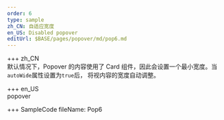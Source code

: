 ```yaml
---
order: 6
type: sample
zh_CN: 自适应宽度
en_US: Disabled popover
editUrl: $BASE/pages/popover/md/pop6.md
---
```


+++ zh_CN  
默认情况下，Popover 的内容使用了 Card 组件，因此会设置一个最小宽度。当<Code>autoWide</Code>属性设置为<Code>true</Code>后，
将视内容的宽度自动调整。

+++ en_US  
popover

+++ SampleCode
fileName: Pop6
